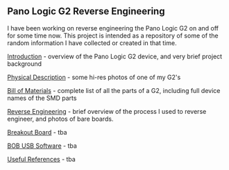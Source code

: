 ## Pano Logic G2 Reverse Engineering

I have been working on reverse engineering the Pano Logic G2 on and off for some time now. This project is intended as a repository of some of the random information I have collected or created in that time.

[Introduction](pages/intro.md) - overview of the Pano Logic G2 device, and very brief project background

[Physical Description](pages/physical.md) - some hi-res photos of one of my G2's

[Bill of Materials](pages/bom.md) - complete list of all the parts of a G2, including full device names of the SMD parts

[Reverse Engineering](pages/reverse_engineering.md) - brief overview of the process I used to reverse engineer, and photos of bare boards.

[Breakout Board](pages/bob.md) - tba

[BOB USB Software](pages/bobusb.md) - tba

[Useful References](pages/references.md) - tba

